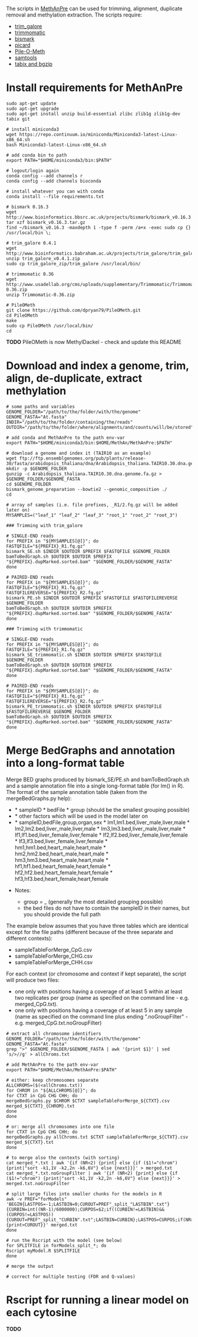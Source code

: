 The scripts in [MethAnPre](MethAnPre) can be used for trimming, alignment, duplicate removal and methylation extraction. The scripts require:

* [trim_galore](http://www.bioinformatics.babraham.ac.uk/projects/trim_galore/)
* [trimmomatic](http://www.usadellab.org/cms/?page=trimmomatic)
* [bismark](http://www.bioinformatics.babraham.ac.uk/projects/bismark/)
* [picard](https://broadinstitute.github.io/picard)
* [Pile-O-Meth](https://bioconda.github.io/recipes/pileometh/README.html)
* [samtools](https://github.com/samtools/samtools)
* [tabix and bgzip](http://www.htslib.org/doc/tabix.html)


# Install requirements for MethAnPre

```SH
sudo apt-get update
sudo apt-get upgrade
sudo apt-get install unzip build-essential zlibc zlib1g zlib1g-dev tabix git

# install miniconda3
wget https://repo.continuum.io/miniconda/Miniconda3-latest-Linux-x86_64.sh
bash Miniconda3-latest-Linux-x86_64.sh

# add conda bin to path
export PATH="$HOME/miniconda3/bin:$PATH"

# logout/login again
conda config --add channels r
conda config --add channels bioconda

# install whatever you can with conda
conda install --file requirements.txt

# bismark 0.16.3
wget http://www.bioinformatics.bbsrc.ac.uk/projects/bismark/bismark_v0.16.3.tar.gz
tar xzf bismark_v0.16.3.tar.gz
find ~/bismark_v0.16.3 -maxdepth 1 -type f -perm /a+x -exec sudo cp {} /usr/local/bin \;

# trim_galore 0.4.1
wget http://www.bioinformatics.babraham.ac.uk/projects/trim_galore/trim_galore_v0.4.1.zip
unzip trim_galore_v0.4.1.zip
sudo cp trim_galore_zip/trim_galore /usr/local/bin/

# trimmomatic 0.36
wget http://www.usadellab.org/cms/uploads/supplementary/Trimmomatic/Trimmomatic-0.36.zip
unzip Trimmomatic-0.36.zip

# PileOMeth
git clone https://github.com/dpryan79/PileOMeth.git
cd PileOMeth
make
sudo cp PileOMeth /usr/local/bin/
cd
```

**TODO** PileOMeth is now MethylDackel - check and update this README


# Download and index a genome, trim, align, de-duplicate, extract methylation

```SH
# some paths and variables
GENOME_FOLDER="/path/to/the/folder/with/the/genome"
GENOME_FASTA="At.fasta"
INDIR="/path/to/the/folder/containing/the/reads"
OUTDIR="/path/to/the/folder/where/alignments/and/counts/will/be/stored"

# add conda and MethAnPre to the path env-var
export PATH="$HOME/miniconda3/bin:$HOME/MethAn/MethAnPre:$PATH"

# download a genome and index it (TAIR10 as an example)
wget ftp://ftp.ensemblgenomes.org/pub/plants/release-30/fasta/arabidopsis_thaliana/dna/Arabidopsis_thaliana.TAIR10.30.dna.genome.fa.gz
mkdir -p $GENOME_FOLDER
gunzip -c Arabidopsis_thaliana.TAIR10.30.dna.genome.fa.gz > $GENOME_FOLDER/$GENOME_FASTA
cd $GENOME_FOLDER
bismark_genome_preparation --bowtie2 --genomic_composition ./
cd

# array of samples (i.e. file prefixes, _R1/2.fq.gz will be added later on)
MYSAMPLES=("leaf_1" "leaf_2" "leaf_3" "root_1" "root_2" "root_3")

### Trimming with trim_galore

# SINGLE-END reads
for PREFIX in "${MYSAMPLES[@]}"; do
FASTQFILE="${PREFIX}_R1.fq.gz"
bismark_SE.sh $INDIR $OUTDIR $PREFIX $FASTQFILE $GENOME_FOLDER
bamToBedGraph.sh $OUTDIR $OUTDIR $PREFIX "${PREFIX}.dupMarked.sorted.bam" "$GENOME_FOLDER/$GENOME_FASTA"
done

# PAIRED-END reads
for PREFIX in "${MYSAMPLES[@]}"; do
FASTQFILE="${PREFIX}_R1.fq.gz"
FASTQFILEREVERSE="${PREFIX}_R2.fq.gz"
bismark_PE.sh $INDIR $OUTDIR $PREFIX $FASTQFILE $FASTQFILEREVERSE $GENOME_FOLDER
bamToBedGraph.sh $OUTDIR $OUTDIR $PREFIX "${PREFIX}.dupMarked.sorted.bam" "$GENOME_FOLDER/$GENOME_FASTA"
done

### Trimming with trimmomatic

# SINGLE-END reads
for PREFIX in "${MYSAMPLES[@]}"; do
FASTQFILE="${PREFIX}_R1.fq.gz"
bismark_SE_trimmomatic.sh $INDIR $OUTDIR $PREFIX $FASTQFILE $GENOME_FOLDER
bamToBedGraph.sh $OUTDIR $OUTDIR $PREFIX "${PREFIX}.dupMarked.sorted.bam" "$GENOME_FOLDER/$GENOME_FASTA"
done

# PAIRED-END reads
for PREFIX in "${MYSAMPLES[@]}"; do
FASTQFILE="${PREFIX}_R1.fq.gz"
FASTQFILEREVERSE="${PREFIX}_R2.fq.gz"
bismark_PE_trimmomatic.sh $INDIR $OUTDIR $PREFIX $FASTQFILE $FASTQFILEREVERSE $GENOME_FOLDER
bamToBedGraph.sh $OUTDIR $OUTDIR $PREFIX "${PREFIX}.dupMarked.sorted.bam" "$GENOME_FOLDER/$GENOME_FASTA"
done
```


# Merge BedGraphs and annotation into a long-format table

Merge BED graphs produced by bismark_SE/PE.sh and bamToBedGraph.sh and a sample annotation file into a single long-format table (for lm() in R). The format of the sample annotation table (taken from the mergeBedGraphs.py help):

* <required columns>
    * sampleID
    * bedFile
    * group (should be the smallest grouping possible)

* <optional columns>
    * other factors which will be used in the model later on

* <example>
    * sampleID,bedFile,group,organ,sex
    * lm1,lm1.bed,liver_male,liver,male
    * lm2,lm2.bed,liver_male,liver,male
    * lm3,lm3.bed,liver_male,liver,male
    * lf1,lf1.bed,liver_female,liver,female
    * lf2,lf2.bed,liver_female,liver,female
    * lf3,lf3.bed,liver_female,liver,female
    * hm1,hm1.bed,heart_male,heart,male
    * hm2,hm2.bed,heart_male,heart,male
    * hm3,hm3.bed,heart_male,heart,male
    * hf1,hf1.bed,heart_female,heart,female
    * hf2,hf2.bed,heart_female,heart,female
    * hf3,hf3.bed,heart_female,heart,female

* Notes:
    * group = <organ>_<sex> (generally the most detailed grouping possible)
    * the bed files do not have to contain the sampleID in their names, but you should provide the full path

The example below assumes that you have three tables which are identical except for the file paths (different because of the three separate and different contexts):

* sampleTableForMerge_CpG.csv
* sampleTableForMerge_CHG.csv
* sampleTableForMerge_CHH.csv

For each context (or chromosome and context if kept separate), the script will produce two files:
* one only with positions having a coverage of at least 5 within at least two replicates per group (name as specified on the command line - e.g. merged_CpG.txt).
* one only with positions having a coverage of at least 5 in any sample (name as specified on the command line plus ending ".noGroupFilter" - e.g. merged_CpG.txt.noGroupFilter)


```SH
# extract all chromosome identifiers
GENOME_FOLDER="/path/to/the/folder/with/the/genome"
GENOME_FASTA="At.fasta"
grep ">" $GENOME_FOLDER/$GENOME_FASTA | awk '{print $1}' | sed 's/>//g' > allChroms.txt

# add MethAnPre to the path env-var
export PATH="$HOME/MethAn/MethAnPre:$PATH"

# either: keep chromosomes separate
ALLCHROMS=($(<allChroms.txt))
for CHROM in "${ALLCHROMS[@]}"; do
for CTXT in CpG CHG CHH; do
mergeBedGraphs.py $CHROM $CTXT sampleTableForMerge_${CTXT}.csv merged_${CTXT}_{CHROM}.txt
done
done

# or: merge all chromosomes into one file
for CTXT in CpG CHG CHH; do
mergeBedGraphs.py allChroms.txt $CTXT sampleTableForMerge_${CTXT}.csv merged_${CTXT}.txt
done

# to merge also the contexts (with sorting)
cat merged_*.txt | awk '{if (NR<2) {print} else {if ($1!="chrom") {print|"sort -k1,1V -k2,2n -k6,6V"} else {next}}}' > merged.txt
cat merged_*.txt.noGroupFilter | awk '{if (NR<2) {print} else {if ($1!="chrom") {print|"sort -k1,1V -k2,2n -k6,6V"} else {next}}}' > merged.txt.noGroupFilter

# split large files into smaller chunks for the models in R
awk -v PREF="forModels" 'BEGIN{LASTPOS=-1;LASTBIN=0;CUROUT=PREF"_split_"LASTBIN".txt"}{CURBIN=int((NR-1)/6000000);CURPOS=$2;if((CURBIN!=LASTBIN)&&(CURPOS!=LASTPOS)){CUROUT=PREF"_split_"CURBIN".txt";LASTBIN=CURBIN};LASTPOS=CURPOS;if(NR>1){print>CUROUT}}' merged.txt
done

# run the Rscript with the model (see below)
for SPLITFILE in forModels_split_*; do
Rscript myModel.R $SPLITFILE
done

# merge the output

# correct for multiple testing (FDR and Q-values)

```


# Rscript for running a linear model on each cytosine

**TODO**






